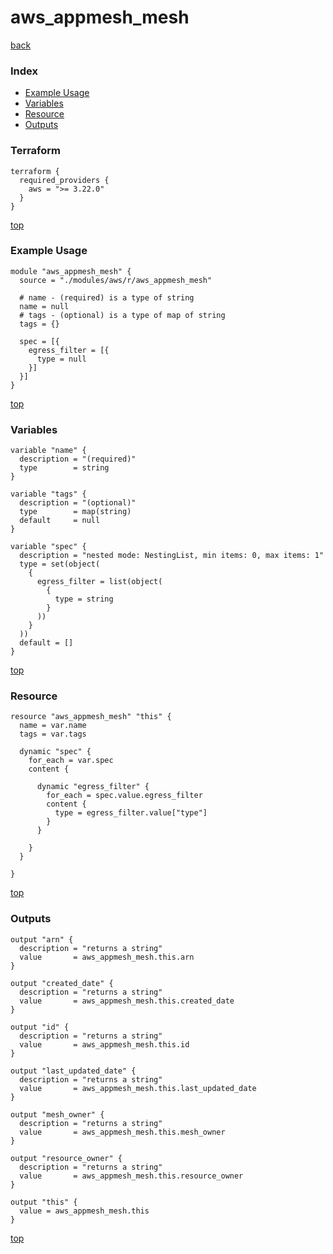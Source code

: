 # aws_appmesh_mesh

[back](../aws.md)

### Index

- [Example Usage](#example-usage)
- [Variables](#variables)
- [Resource](#resource)
- [Outputs](#outputs)

### Terraform

```hcl
terraform {
  required_providers {
    aws = ">= 3.22.0"
  }
}
```

[top](#index)

### Example Usage

```hcl
module "aws_appmesh_mesh" {
  source = "./modules/aws/r/aws_appmesh_mesh"

  # name - (required) is a type of string
  name = null
  # tags - (optional) is a type of map of string
  tags = {}

  spec = [{
    egress_filter = [{
      type = null
    }]
  }]
}
```

[top](#index)

### Variables

```hcl
variable "name" {
  description = "(required)"
  type        = string
}

variable "tags" {
  description = "(optional)"
  type        = map(string)
  default     = null
}

variable "spec" {
  description = "nested mode: NestingList, min items: 0, max items: 1"
  type = set(object(
    {
      egress_filter = list(object(
        {
          type = string
        }
      ))
    }
  ))
  default = []
}
```

[top](#index)

### Resource

```hcl
resource "aws_appmesh_mesh" "this" {
  name = var.name
  tags = var.tags

  dynamic "spec" {
    for_each = var.spec
    content {

      dynamic "egress_filter" {
        for_each = spec.value.egress_filter
        content {
          type = egress_filter.value["type"]
        }
      }

    }
  }

}
```

[top](#index)

### Outputs

```hcl
output "arn" {
  description = "returns a string"
  value       = aws_appmesh_mesh.this.arn
}

output "created_date" {
  description = "returns a string"
  value       = aws_appmesh_mesh.this.created_date
}

output "id" {
  description = "returns a string"
  value       = aws_appmesh_mesh.this.id
}

output "last_updated_date" {
  description = "returns a string"
  value       = aws_appmesh_mesh.this.last_updated_date
}

output "mesh_owner" {
  description = "returns a string"
  value       = aws_appmesh_mesh.this.mesh_owner
}

output "resource_owner" {
  description = "returns a string"
  value       = aws_appmesh_mesh.this.resource_owner
}

output "this" {
  value = aws_appmesh_mesh.this
}
```

[top](#index)